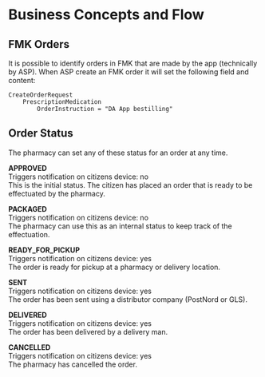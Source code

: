# Business Concepts and Flow

## FMK Orders

It is possible to identify orders in FMK that are made by the app (technically by ASP). When ASP create an FMK order it
will set the following field and content:

```
CreateOrderRequest
    PrescriptionMedication
        OrderInstruction = "DA App bestilling"
```

## Order Status

The pharmacy can set any of these status for an order at any time.

**APPROVED**\
Triggers notification on citizens device: no\
This is the initial status. The citizen has placed an order that is ready to be effectuated by the pharmacy.

**PACKAGED**\
Triggers notification on citizens device: no\
The pharmacy can use this as an internal status to keep track of the effectuation.

**READY_FOR_PICKUP**\
Triggers notification on citizens device: yes\
The order is ready for pickup at a pharmacy or delivery location.

**SENT**\
Triggers notification on citizens device: yes\
The order has been sent using a distributor company (PostNord or GLS).

**DELIVERED**\
Triggers notification on citizens device: yes\
The order has been delivered by a delivery man.

**CANCELLED**\
Triggers notification on citizens device: yes\
The pharmacy has cancelled the order.

